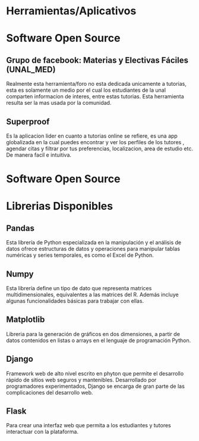 # Herramientas/Aplicativos

# Software Open Source

##

## Grupo de facebook: Materias y Electivas Fáciles (UNAL_MED)
Realmente esta herramienta/foro no esta dedicada unicamente a tutorias, esta es solamente un medio por el cual los estudiantes de la unal 
comparten informacion de interes, entre estas tutorias.
Esta herramienta resulta ser la mas usada por la comunidad.

## Superproof
Es la aplicacion lider en cuanto a tutorias online se refiere, es una app globalizada en la cual puedes encontrar y ver los perfiles de los tutores , agendar citas y filtrar por tus preferencias, localizacion, area de estudio etc. De manera facil e intuitiva. 

# Software Open Source

##
##
##

# Librerias Disponibles

## Pandas
Esta librería de Python especializada en la manipulación y el análisis de datos ofrece estructuras de datos y operaciones para manipular 
tablas numéricas y series temporales, es como el Excel de Python.
## Numpy
Esta librería define un tipo de dato que representa matrices multidimensionales, equivalentes a las matrices del R. Además incluye
algunas funcionalidades básicas para trabajar con ellas.
## Matplotlib
Libreria para la generación de gráficos en dos dimensiones, a partir de datos contenidos en listas o arrays en el lenguaje de programación 
Python.
## Django
Framework web de alto nivel escrito en phyton que permite el desarrollo rápido de sitios web seguros y mantenibles. Desarrollado por 
programadores experimentados, Django se encarga de gran parte de las complicaciones del desarrollo web.
## Flask
Para crear una interfaz web que permita a los estudiantes y tutores interactuar con la plataforma.
## 